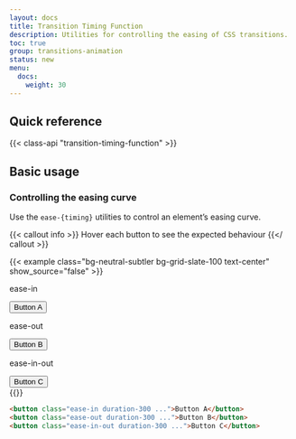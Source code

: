 ```yaml
---
layout: docs
title: Transition Timing Function
description: Utilities for controlling the easing of CSS transitions.
toc: true
group: transitions-animation
status: new
menu:
  docs:    
    weight: 30
---
```


## Quick reference

{{< class-api "transition-timing-function" >}}

## Basic usage

### Controlling the easing curve

Use the `ease-{timing}` utilities to control an element’s easing curve.

{{< callout info >}}
Hover each button to see the expected behaviour
{{</ callout >}}

{{< example class="bg-neutral-subtler bg-grid-slate-100 text-center" show_source="false" >}}
<div class="d-flex flex-wrap gap-5 justify-content-around">
  <div class="d-flex flex-column align-items-center">
    <p class="text-body-tertiary fw-medium fs-sm mb-4">ease-in</p>
    <button class="btn text-bg-primary transition scale-125-hover duration-300 ease-in">Button A</button>
  </div>
  <div class="d-flex flex-column align-items-center">
    <p class="text-body-tertiary fw-medium fs-sm mb-4">ease-out</p>
    <button class="btn text-bg-primary transition scale-125-hover duration-300 ease-out">Button B</button>
  </div>
  <div class="d-flex flex-column align-items-center">
    <p class="text-body-tertiary fw-medium fs-sm mb-4">ease-in-out</p>
    <button class="btn text-bg-primary transition scale-125-hover duration-300 ease-in-out">Button C</button>
  </div>
</div>
{{</ example >}}

```html
<button class="ease-in duration-300 ...">Button A</button>
<button class="ease-out duration-300 ...">Button B</button>
<button class="ease-in-out duration-300 ...">Button C</button>
```
